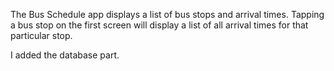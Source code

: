 The Bus Schedule app displays a list of bus stops and arrival times. Tapping a bus stop on the first
screen will display a list of all arrival times for that particular stop.

I added the database part.
